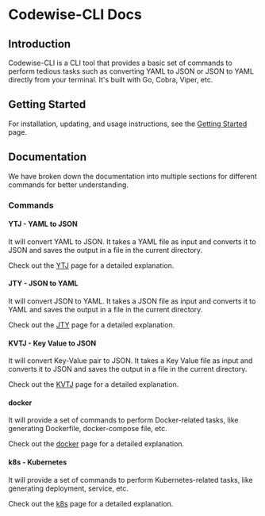# Codewise-CLI Docs

## Introduction

Codewise-CLI is a CLI tool that provides a basic set of commands to perform tedious tasks such as converting YAML to JSON or JSON to YAML directly from your terminal. It's built with Go, Cobra, Viper, etc.

## Getting Started

For installation, updating, and usage instructions, see the [Getting Started](getting-started.md) page.

## Documentation

We have broken down the documentation into multiple sections for different commands for better understanding.

### Commands

#### YTJ - YAML to JSON

It will convert YAML to JSON. It takes a YAML file as input and converts it to JSON and saves the output in a file in the current directory.

Check out the [YTJ](docs/ytj.md) page for a detailed explanation.

#### JTY - JSON to YAML

It will convert JSON to YAML. It takes a JSON file as input and converts it to YAML and saves the output in a file in the current directory.

Check out the [JTY](docs/jty.md) page for a detailed explanation.

#### KVTJ - Key Value to JSON

It will convert Key-Value pair to JSON. It takes a Key Value file as input and converts it to JSON and saves the output in a file in the current directory.

Check out the [KVTJ](docs/kvtj.md) page for a detailed explanation.

#### docker

It will provide a set of commands to perform Docker-related tasks, like generating Dockerfile, docker-compose file, etc.

Check out the [docker](docs/docker.md) page for a detailed explanation.

#### k8s - Kubernetes

It will provide a set of commands to perform Kubernetes-related tasks, like generating deployment, service, etc.

Check out the [k8s](docs/k8s.md) page for a detailed explanation.

